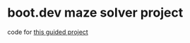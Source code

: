 # boot.dev maze solver project

code for [this guided project](https://www.boot.dev/learn/build-maze-solver-python)
